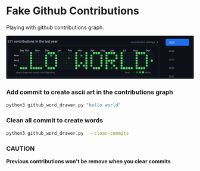 Fake Github Contributions
===


Playing with github contributions graph.

![alt text](image.png)



### Add commit to create ascii art in the contributions graph
```bash
python3 github_word_drawer.py "hello world" 
```


### Clean all commit to create words
```bash
python3 github_word_drawer.py  --clear-commits 
```

### CAUTION

**Previous contributions won't be remove when you clear commits**